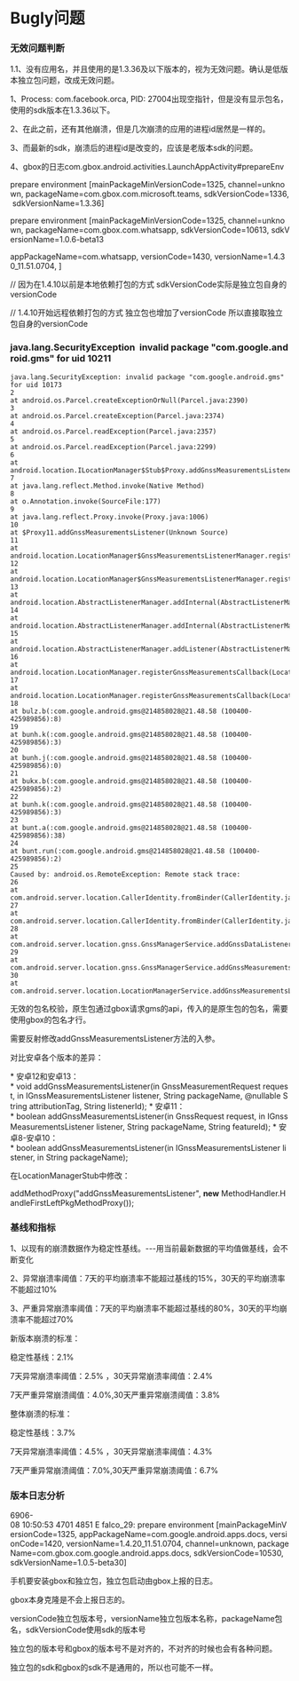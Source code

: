 # Bugly问题

### 无效问题判断

1.1、没有应用名，并且使用的是1.3.36及以下版本的，视为无效问题。确认是低版本独立包问题，改成无效问题。

1、Process: com.facebook.orca, PID: 27004出现空指针，但是没有显示包名，使用的sdk版本在1.3.36以下。 

2、在此之前，还有其他崩溃，但是几次崩溃的应用的进程id居然是一样的。 

3、而最新的sdk，崩溃后的进程id是改变的，应该是老版本sdk的问题。

4、gbox的日志com.gbox.android.activities.LaunchAppActivity#prepareEnv

prepare environment \[mainPackageMinVersionCode=1325, channel=unknown, packageName=com.gbox.com.microsoft.teams, sdkVersionCode=1336, sdkVersionName=1.3.36\]

prepare environment \[mainPackageMinVersionCode=1325, channel=unknown, packageName=com.gbox.com.whatsapp, sdkVersionCode=10613, sdkVersionName=1.0.6-beta13

appPackageName=com.whatsapp, versionCode=1430, versionName=1.4.30\_11.51.0704, \]

// 因为在1.4.10以前是本地依赖打包的方式 sdkVersionCode实际是独立包自身的versionCode

// 1.4.10开始远程依赖打包的方式 独立包也增加了versionCode 所以直接取独立包自身的versionCode

### java.lang.SecurityException  invalid package "com.google.android.gms" for uid 10211

    java.lang.SecurityException: invalid package "com.google.android.gms" for uid 10173
    2
    at android.os.Parcel.createExceptionOrNull(Parcel.java:2390)
    3
    at android.os.Parcel.createException(Parcel.java:2374)
    4
    at android.os.Parcel.readException(Parcel.java:2357)
    5
    at android.os.Parcel.readException(Parcel.java:2299)
    6
    at android.location.ILocationManager$Stub$Proxy.addGnssMeasurementsListener(ILocationManager.java:1555)
    7
    at java.lang.reflect.Method.invoke(Native Method)
    8
    at o.Annotation.invoke(SourceFile:177)
    9
    at java.lang.reflect.Proxy.invoke(Proxy.java:1006)
    10
    at $Proxy11.addGnssMeasurementsListener(Unknown Source)
    11
    at android.location.LocationManager$GnssMeasurementsListenerManager.registerService(LocationManager.java:3021)
    12
    at android.location.LocationManager$GnssMeasurementsListenerManager.registerService(LocationManager.java:3010)
    13
    at android.location.AbstractListenerManager.addInternal(AbstractListenerManager.java:156)
    14
    at android.location.AbstractListenerManager.addInternal(AbstractListenerManager.java:129)
    15
    at android.location.AbstractListenerManager.addListener(AbstractListenerManager.java:107)
    16
    at android.location.LocationManager.registerGnssMeasurementsCallback(LocationManager.java:2236)
    17
    at android.location.LocationManager.registerGnssMeasurementsCallback(LocationManager.java:2194)
    18
    at bulz.b(:com.google.android.gms@214858028@21.48.58 (100400-425989856):8)
    19
    at bunh.k(:com.google.android.gms@214858028@21.48.58 (100400-425989856):3)
    20
    at bunh.j(:com.google.android.gms@214858028@21.48.58 (100400-425989856):0)
    21
    at bukx.b(:com.google.android.gms@214858028@21.48.58 (100400-425989856):2)
    22
    at bunh.k(:com.google.android.gms@214858028@21.48.58 (100400-425989856):3)
    23
    at bunt.a(:com.google.android.gms@214858028@21.48.58 (100400-425989856):38)
    24
    at bunt.run(:com.google.android.gms@214858028@21.48.58 (100400-425989856):2)
    25
    Caused by: android.os.RemoteException: Remote stack trace:
    26
    at com.android.server.location.CallerIdentity.fromBinder(CallerIdentity.java:98)
    27
    at com.android.server.location.CallerIdentity.fromBinder(CallerIdentity.java:86)
    28
    at com.android.server.location.gnss.GnssManagerService.addGnssDataListenerLocked(GnssManagerService.java:387)
    29
    at com.android.server.location.gnss.GnssManagerService.addGnssMeasurementsListener(GnssManagerService.java:503)
    30
    at com.android.server.location.LocationManagerService.addGnssMeasurementsListener(LocationManagerService.java:2622)

无效的包名校验，原生包通过gbox请求gms的api，传入的是原生包的包名，需要使用gbox的包名才行。

需要反射修改addGnssMeasurementsListener方法的入参。

对比安卓各个版本的差异：

\* 安卓12和安卓13： \* void addGnssMeasurementsListener(in GnssMeasurementRequest request, in IGnssMeasurementsListener listener, String packageName, @nullable String attributionTag, String listenerId); \* 安卓11： \* boolean addGnssMeasurementsListener(in GnssRequest request, in IGnssMeasurementsListener listener, String packageName, String featureId); \* 安卓8-安卓10： \* boolean addGnssMeasurementsListener(in IGnssMeasurementsListener listener, in String packageName);

在LocationManagerStub中修改：

addMethodProxy("addGnssMeasurementsListener", **new** MethodHandler.HandleFirstLeftPkgMethodProxy());

### 基线和指标

1、以现有的崩溃数据作为稳定性基线。---用当前最新数据的平均值做基线，会不断变化

2、异常崩溃率阈值：7天的平均崩溃率不能超过基线的15%，30天的平均崩溃率不能超过10%

3、严重异常崩溃率阈值：7天的平均崩溃率不能超过基线的80%，30天的平均崩溃率不能超过70%

新版本崩溃的标准：

稳定性基线：2.1%

7天异常崩溃率阈值：2.5% ，30天异常崩溃率阈值：2.4%

7天严重异常崩溃阈值：4.0%,30天严重异常崩溃阈值：3.8%    

整体崩溃的标准：

稳定性基线：3.7%

7天异常崩溃率阈值：4.5% ，30天异常崩溃率阈值：4.3%

7天严重异常崩溃阈值：7.0%,30天严重异常崩溃阈值：6.7%    

### 版本日志分析

6906-08 10:50:53 4701 4851 E falco\_29: prepare environment \[mainPackageMinVersionCode=1325, appPackageName=com.google.android.apps.docs, versionCode=1420, versionName=1.4.20\_11.51.0704, channel=unknown, packageName=com.gbox.com.google.android.apps.docs, sdkVersionCode=10530, sdkVersionName=1.0.5-beta30\]

手机要安装gbox和独立包，独立包启动由gbox上报的日志。

gbox本身克隆是不会上报日志的。

versionCode独立包版本号，versionName独立包版本名称，packageName包名，sdkVersionCode使用sdk的版本号

独立包的版本号和gbox的版本号不是对齐的，不对齐的时候也会有各种问题。

独立包的sdk和gbox的sdk不是通用的，所以也可能不一样。
